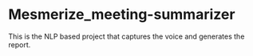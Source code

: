 # Mesmerize_meeting-summarizer
This is the NLP based project that captures the voice and generates the report.

